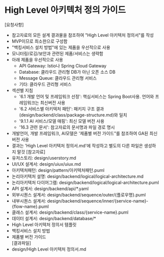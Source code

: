 # High Level 아키텍처 정의 가이드

[요청사항]
- 참고자료의 모든 설계 결과물을 참조하여 "High Level 아키텍처 정의서"를 작성
- MVP이므로 최소한으로 구성함 
- "백킹서비스 설치 방법"에 있는 제품을 우선적으로 사용 
- 모니터링/로깅/보안과 관련된 제품/서비스는 생략함 
- 아래 제품을 우선적으로 사용
  - API Gateway: Istio나 Spring Cloud Gateway
  - Database: 클라우드 관리형 DB가 아닌 오픈 소스 DB 
  - Message Queue: 클라우드 관리형 서비스 
  - 기타: 클라우드 관리형 서비스 
- 섹션별 지침
  - '6.1 개발 언어 및 프레임워크 선정': 핵심서비스는 Spring Boot사용. 언어와 프레임워크는 최신버전 사용
  - '6.2 서비스별 아키텍처 패턴': 패키지 구조 결과(design/backend/class/package-structure.md)와 일치
  - '9.1.1 AI 서비스/모델 매핑': 최신 모델 버전 사용  
  - '16.3 관련 문서': 참고자료의 문서명과 파일 경로 명시 
- 개발언어, 개발 프레임워크, AI모델은 '제품별 버전 가이드"를 참조하여 GA된 최신 버전 사용
- 결과는 'High Level 아키텍처 정의서.md'에 작성하고 별도의 다른 파일은 생성하지 말것
[참고자료]
- 유저스토리: design/userstory.md
- UI/UX 설계서: design/uiux/uiux.md
- 아키텍처패턴: design/pattern/아키텍처패턴.puml
- 논리아키텍처 설명: design/backend/logical/logical-architecture.md
- 논리아키텍처 다이어그램: design/backend/logical/logical-architecture.puml
- API 설계서: design/backend/api/*.yaml
- 외부시퀀스 설계서: design/backend/sequence/outer/{플로우명}.puml
- 내부시퀀스 설계서: design/backend/sequence/inner/{service-name}-{flow-name}.puml
- 클래스 설계서: design/backend/class/{service-name}.puml
- 데이터 설계서: design/backend/database/*
- High Level 아키텍처 정의서 템플릿
- 백킹서비스 설치 방법
- 제품별 버전 가이드  
[결과파일]
- design/High Level 아키텍처 정의서.md
